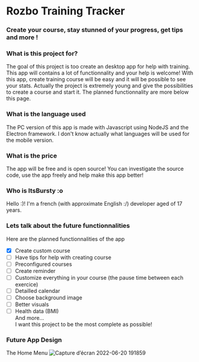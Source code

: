# Rozbo Training Tracker
### Create your course, stay stunned of your progress, get tips and more !


### **What is this project for?**
The goal of this project is too create an desktop app for help with training. This app will contains a lot of functionnality and your help is welcome! With this app, create training course will be easy and it will be possible to see your stats. Actually the project is extremely young and give the possibilities to create a course and start it. The planned functionnality are more below this page.

### **What is the language used**
The PC version of this app is made with Javascript using NodeJS and the Electron framework. I don't know actually what languages will be used for the mobile version.

### **What is the price**
The app will be free and is open source! You can investigate the source code, use the app freely and help make this app better!

### **Who is ItsBursty :o**
Hello :)! I'm a french (with approximate English :/) developer aged of 17 years.

### **Lets talk about the future functionnalities**
Here are the planned functionnalities of the app</br>
- [x] Create custom course
- [ ] Have tips for help with creating course
- [ ] Preconfigured courses
- [ ] Create reminder
- [ ] Customize everything in your course (the pause time between each exercice)
- [ ] Detailled calendar
- [ ] Choose background image
- [ ] Better visuals
- [ ] Health data (BMI)
</br>And more...
</br>I want this project to be the most complete as possible!

### Future App Design
The Home Menu
![Capture d’écran 2022-06-20 191859](https://user-images.githubusercontent.com/76739818/174651980-3d71d4e4-c690-40f5-a7c9-38ae162890b3.png)

